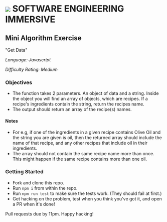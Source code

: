 # ![](https://ga-dash.s3.amazonaws.com/production/assets/logo-9f88ae6c9c3871690e33280fcf557f33.png) SOFTWARE ENGINEERING IMMERSIVE

## Mini Algorithm Exercise

"Get Data"

_Language: Javascript_

_Difficulty Rating: Medium_

### Objectives

- The function takes 2 parameters. An object of data and a string. Inside the object you will find an array of objects, which are recipes. If a recipe's ingredients contain the string, return the recipes name. 
- The output should return an array of the recipe(s) names.

#### Notes

- For e.g, if one of the ingredients in a given recipe contains Olive Oil and the string you are given is oil, then the returned array should include the name of that recipe, and any other recipes that include oil in their ingredients.
- The array should not contain the same recipe name more than once. This might happen if the same recipe contains more than one oil.

### Getting Started

- Fork and clone this repo.
- Run `npm i` from within the repo.
- Run `npm run test` to make sure the tests work. (They should fail at first.)
- Get hacking on the problem, test when you think you've got it, and open a PR when it's done!

Pull requests due by 11pm. Happy hacking!
